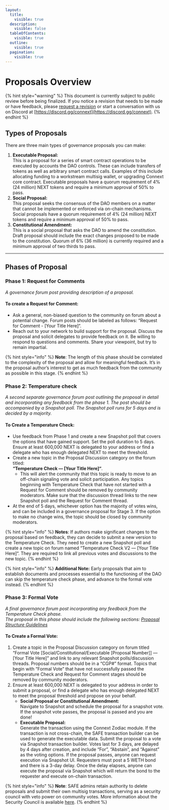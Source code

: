 ```yaml
---
layout:
  title:
    visible: true
  description:
    visible: false
  tableOfContents:
    visible: true
  outline:
    visible: true
  pagination:
    visible: true
---
```


# Proposals Overview

{% hint style="warning" %}
This document is currently subject to public review before being finalized. If you notice a revision that needs to be made or have feedback, please [request a revision](https://github.com/connext/gitbook-docs/issues/new) or start a conversation with us on Discord at [https://discord.gg/connext](https://discord.gg/connext).
{% endhint %}

## **Types of Proposals**

There are three main types of governance proposals you can make:

1. **Executable Proposal:** \
   This is a proposal for a series of smart contract operations to be executed by accounts the DAO controls. These can include transfers of tokens as well as arbitrary smart contract calls. Examples of this include allocating funding to a workstream multisig wallet, or upgrading Connext core contract. Executable proposals have a quorum requirement of 4% (24 million) NEXT tokens and require a minimum approval of 50% to pass.
2. **Social Proposal:** \
   This proposal seeks the consensus of the DAO members on a matter that cannot be implemented or enforced via on-chain mechanisms. Social proposals have a quorum requirement of 4% (24 million) NEXT tokens and require a minimum approval of 50% to pass.
3. **Constitutional Amendment:** \
   This is a social proposal that asks the DAO to amend the constitution. Draft proposal should include the exact changes proposed to be made to the constitution. Quorum of 6% (36 million) is currently required and a minimum approval of two thirds to pass.

***

## **Phases of Proposal**

### **Phase 1: Request for Comments**

_A governance forum post providing description of a proposal._

#### To create a Request for Comment:

* Ask a general, non-biased question to the community on forum about a potential change. Forum posts should be labeled as follows: “Request for Comment - \[Your Title Here]“.
* Reach out to your network to build support for the proposal. Discuss the proposal and solicit delegates to provide feedback on it. Be willing to respond to questions and comments. Share your viewpoint, but try to remain impartial.

{% hint style="info" %}
**Note**: The length of this phase should be correlated to the complexity of the proposal and allow for meaningful feedback. It’s in the proposal author’s interest to get as much feedback from the community as possible in this stage.
{% endhint %}

### **Phase 2: Temperature check**

_A second separate governance forum post outlining the proposal in detail and incorporating any feedback from the phase 1. The post should be accompanied by a Snapshot poll. The Snapshot poll runs for 5 days and is decided by a majority._

#### To Create a Temperature Check:

* Use feedback from Phase 1 and create a new Snapshot poll that covers the options that have gained support. Set the poll duration to 5 days. Ensure at least 600,000 NEXT is delegated to your address or find a delegate who has enough delegated NEXT to meet the threshold.
* Create a new topic in the Proposal Discussion category on the forum titled: \
  **“Temperature Check — \[Your Title Here]“**.&#x20;
  * This will alert the community that this topic is ready to move to an off-chain signaling vote and solicit participation. Any topics beginning with Temperature Check that have not started with a Request for Comment should be removed by community moderators. Make sure that the discussion thread links to the new Snapshot poll and the Request for Comment thread.
* At the end of 5 days, whichever option has the majority of votes wins, and can be included in a governance proposal for Stage 3. If the option to make no change wins, the topic should be closed by community moderators.

{% hint style="info" %}
**Notes**: If authors make significant changes to the proposal based on feedback, they can decide to submit a new version to the Temperature Check. They need to create a new Snapshot poll and create a new topic on forum named “Temperature Check V2 — \[Your Title Here]“. They are required to link all previous votes and discussions to the new topic.
{% endhint %}

{% hint style="info" %}
**Additional Note:** Early proposals that aim to establish documents and processes essential to the functioning of the DAO can skip the temperature check phase, and advance to the formal vote instead.
{% endhint %}

### **Phase 3: Formal Vote**

_A final governance forum post incorporating any feedback from the Temperature Check phase._\
_The proposal in this phase should include the following sections:_ [_Proposal Structure Guidelines_](https://www.notion.so/Proposal-Structure-Guidelines-b1af4d62cee04d0d9d2b5cafac46825b?pvs=21)

#### To Create a Formal Vote:

1. Create a topic in the Proposal Discussion category on forum titled “Formal Vote \[Social/Constitutional/Executable \[Proposal Number]] — \[Your Title Here]” and link to any relevant Snapshot polls/discussion threads. Proposal numbers should be in a “CGP#” format. Topics that begin with “Formal Vote” that have not successfully passed the Temperature Check and Request for Comment stages should be removed by community moderators.
2. Ensure at least 600,000 NEXT is delegated to your address in order to submit a proposal, or find a delegate who has enough delegated NEXT to meet the proposal threshold and propose on your behalf.
   * **Social Proposal or Constitutional Amendment:** \
     Navigate to Snapshot and schedule the proposal for a snapshot vote. If the snapshot vote passes, the proposal is passed and you are done!
   * **Executable Proposal:**\
     Generate the transaction using the Connext Zodiac module. If the transaction is not cross-chain, the SAFE transaction builder can be used to generate the executable data. Submit the proposal to a vote via Snapshot transaction builder. Votes last for 3 days, are delayed by 4 days after creation, and include “For”, “Abstain”, and “Against” as the voting options. If the proposal passes, anyone can request execution via Snapshot UI. Requesters must post a 5 WETH bond and there is a 3-day delay. Once the delay elapses, anyone can execute the proposal via Snapshot which will return the bond to the requester and execute on-chain transaction.

{% hint style="info" %}
**Note**: SAFE admins retain authority to delete proposals and submit their own multisig transactions, serving as a security council with veto power on community votes. More information about the Security Council is available [here](https://docs.connext.network/v/dao-documentation/collective/security-council).
{% endhint %}

